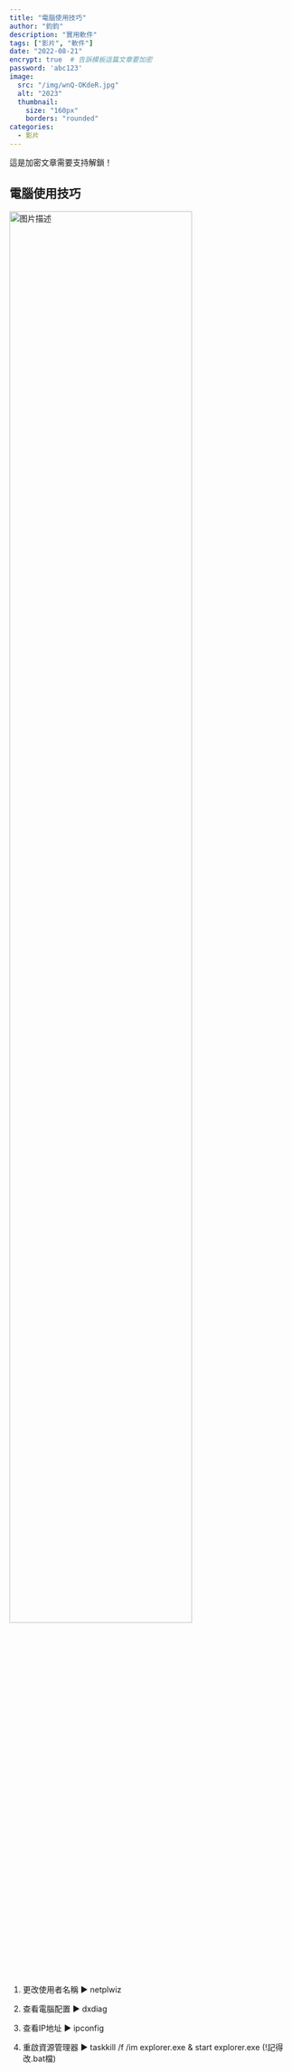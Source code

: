 ```yaml
---
title: "電腦使用技巧"
author: "鈞鈞"
description: "實用軟件"
tags: ["影片", "軟件"]
date: "2022-08-21"
encrypt: true  # 告訴模板這篇文章要加密
password: 'abc123'
image:
  src: "/img/wnQ-OKdeR.jpg"
  alt: "2023"
  thumbnail:
    size: "160px"
    borders: "rounded"
categories:
  - 影片
---
```


這是加密文章需要支持解鎖！

## 電腦使用技巧
<a href="/img/wnQ-OKdeR.jpg " data-lightbox="image-1" data-title="我的图片">
    <img src="/img/wnQ-OKdeR.jpg " width="80%" alt="图片描述">
</a>

1. 更改使用者名稱 ▶ netplwiz

2. 查看電腦配置 ▶ dxdiag

3. 查看IP地址 ▶ ipconfig

4. 重啟資源管理器 ▶ taskkill /f /im explorer.exe & start explorer.exe (!記得改.bat檔)
